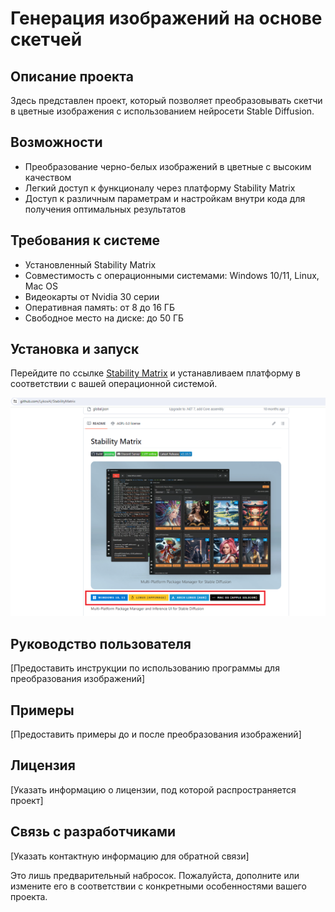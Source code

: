 # Генерация изображений на основе скетчей

## Описание проекта
Здесь представлен проект, который позволяет преобразовывать скетчи в цветные изображения с использованием нейросети Stable Diffusion.

## Возможности
- Преобразование черно-белых изображений в цветные с высоким качеством
- Легкий доступ к функционалу через платформу Stability Matrix
- Доступ к различным параметрам и настройкам внутри кода для получения оптимальных результатов

## Требования к системе
- Установленный Stability Matrix
- Совместимость с операционными системами: Windows 10/11, Linux, Mac OS
- Видеокарты от Nvidia 30 серии
- Оперативная память: от 8 до 16 ГБ
- Свободное место на диске: до 50 ГБ

## Установка и запуск
Перейдите по ссылке [Stability Matrix](https://github.com/LykosAI/StabilityMatrix) и устанавливаем платформу в соответствии с вашей операционной системой.

![Пример результата модели](https://github.com/Opetrek/Image2Image/blob/main/screens/%D0%A3%D1%81%D1%82%D0%B0%D0%BD%D0%BE%D0%B2%D0%BA%D0%B0%20SM.png)

## Руководство пользователя
[Предоставить инструкции по использованию программы для преобразования изображений]

## Примеры
[Предоставить примеры до и после преобразования изображений]

## Лицензия
[Указать информацию о лицензии, под которой распространяется проект]

## Связь с разработчиками
[Указать контактную информацию для обратной связи]

Это лишь предварительный набросок. Пожалуйста, дополните или измените его в соответствии с конкретными особенностями вашего проекта.
